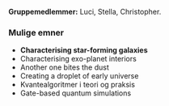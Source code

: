 **Gruppemedlemmer:** Luci, Stella, Christopher.
### Mulige emner
- **Characterising star-forming galaxies**
- Characterising exo-planet interiors
- Another one bites the dust
- Creating a droplet of early universe
- Kvantealgoritmer i teori og praksis
- Gate-based quantum simulations
